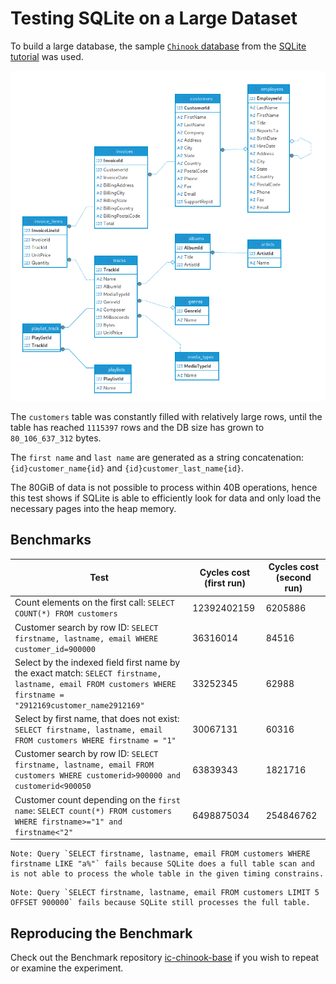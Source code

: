 # Testing SQLite on a Large Dataset


To build a large database, the sample [`Chinook` database](https://www.sqlitetutorial.net/wp-content/uploads/2018/03/chinook.zip) from the [SQLite tutorial](https://www.sqlitetutorial.net) was used.


![Chinook Entity Relationship Diagram](img/chinook-erd.png)


The `customers` table was constantly filled with relatively large rows, until the table has reached `1115397` rows and the DB size has grown to `80_106_637_312` bytes.

The `first name` and `last name` are generated as a string concatenation: `{id}customer_name{id}` and `{id}customer_last_name{id}`.

The 80GiB of data is not possible to process within 40B operations, hence this test shows if SQLite is able to efficiently look for data and only load the necessary pages into the heap memory.


## Benchmarks

Test                  | Cycles cost (first run)  | Cycles cost (second run)
----------------------|--------------------------|----------------------------------
Count elements on the first call: `SELECT COUNT(*) FROM customers`                  | 12392402159  |  6205886
Customer search by row ID: `SELECT firstname, lastname, email WHERE customer_id=900000` | 36316014  |   84516
Select by the indexed field first name by the exact match: `SELECT firstname, lastname, email FROM customers WHERE firstname = "2912169customer_name2912169"` | 33252345  |  62988
Select by first name, that does not exist: `SELECT firstname, lastname, email FROM customers WHERE firstname = "1"` | 30067131  |  60316
Customer search by row ID: `SELECT firstname, lastname, email FROM customers WHERE customerid>900000 and customerid<900050` | 63839343  |  1821716
Customer count depending on the `first name`: `SELECT count(*) FROM customers WHERE firstname>="1" and firstname<"2"` | 6498875034  |  254846762


```admonish note
Note: Query `SELECT firstname, lastname, email FROM customers WHERE firstname LIKE "a%"` fails because SQLite does a full table scan and is not able to process the whole table in the given timing constrains.
```

```admonish note
Note: Query `SELECT firstname, lastname, email FROM customers LIMIT 5 OFFSET 900000` fails because SQLite still processes the full table.
```


## Reproducing the Benchmark

Check out the Benchmark repository [ic-chinook-base](https://github.com/wasm-forge/benchmarks/tree/main/ic-chinook-base) if you wish to repeat or examine the experiment. 
